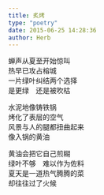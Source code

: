 ```yaml
---  
title: 炙烤  
type: "poetry"  
date: 2015-06-25 14:28:36  
author: Herb  
---  
```

蝉声从夏至开始惊叫  
热早已攻占榕城  
一片绿叶纠结两个选择  
是更绿　还是被吹枯  

水泥地像铸铁锅  
烤化了表层的空气  
风景与人的腿都扭曲起来  
像入锅的黄油  

黄油会把它自己煎糊  
绿叶不够　难以作为佐料  
夏天是一道热气腾腾的菜  
却往往过了火候